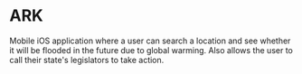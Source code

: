 # ARK

Mobile iOS application where a user can search a location and see whether it will be flooded in the future due to global warming. Also allows the user to call their state's legislators to take action.
